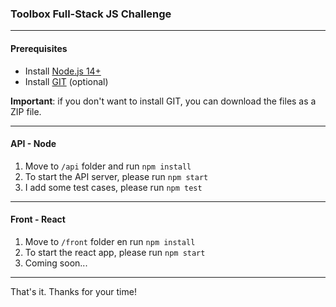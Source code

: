 ### Toolbox Full-Stack JS Challenge

---

#### Prerequisites
- Install [Node.js 14+](https://nodejs.org/es/download/)
- Install [GIT](https://git-scm.com/downloads) (optional)

**Important**: if you don't want to install GIT, you can download the files as a ZIP file.

---

#### API - Node

1. Move to ```/api``` folder and run ```npm install```
2. To start the API server, please run ```npm start```
3. I add some test cases, please run ```npm test```

---

#### Front - React

1. Move to ```/front``` folder en run ```npm install```
2. To start the react app, please run ```npm start```
3. Coming soon...

---

That's it. Thanks for your time!

